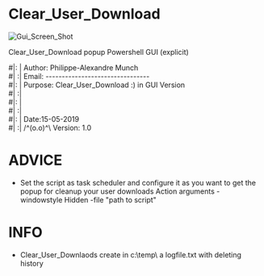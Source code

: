 # Clear_User_Download


![Gui_Screen_Shot](https://user-images.githubusercontent.com/18190054/65725884-f7a40480-e0b3-11e9-804d-f9daebc5f09a.png)


Clear_User_Download popup Powershell GUI (explicit)

#|: | Author:  Philippe-Alexandre Munch                           
#| :| Email:   --------------------------------                   
#|: | Purpose: Clear_User_Download :)  in GUI Version                     
#| :|                                                             
#|: |                      						                  
#| :|                                                             
#|: |         		Date:15-05-2019                                                      
#| :| 	/^(o.o)^\    Version: 1.0           	                  
 
# ADVICE
 - Set the script as task scheduler and configure it as you want to get the popup for cleanup your user downloads
       Action arguments - windowstyle Hidden -file "path to script"

# INFO
- Clear_User_Downlaods create in c:\temp\ a logfile.txt with deleting history
